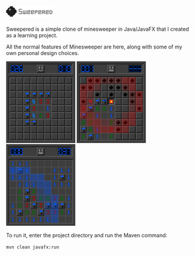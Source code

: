 [<img src="markdownData/markdownLogo.png">](markdownData/markdownLogo.png)
------

Sweepered is a simple clone of minesweeper in Java/JavaFX that I created as a learning project.

All the normal features of Minesweeper are here, along with some of my own personal design choices.

[<img src="markdownData/gameStarted.png" width=187>](markdownData/gameStarted.png)
[<img src="markdownData/gameExploded.png" width=187>](markdownData/gameExploded.png)
[<img src="markdownData/gameCleared.png" width=187>](markdownData/gameCleared.png)

To run it, enter the project directory and run the Maven command:

`mvn clean javafx:run`

